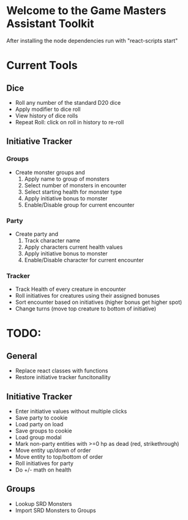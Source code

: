 # Welcome to the Game Masters Assistant Toolkit

After installing the node dependencies run with
"react-scripts start"

 # Current Tools
 ## Dice
  - Roll any number of the standard D20 dice
  - Apply modifier to dice roll
  - View history of dice rolls
  - Repeat Roll: click on roll in history to re-roll
 ## Initiative Tracker
 ### Groups
  - Create monster groups and
    1. Apply name to group of monsters
    2. Select number of monsters in encounter
    3. Select starting health for monster type
    4. Apply initiative bonus to monster
    5. Enable/Disable group for current encounter
 ### Party
  - Create party and
    1. Track character name
    2. Apply characters current health values
    3. Apply initiative bonus to monster
    4. Enable/Disable character for current encounter
 ### Tracker
  - Track Health of every creature in encounter
  - Roll initiatives for creatures using their assigned bonuses
  - Sort encounter based on initiatives (higher bonus get higher spot)
  - Change turns (move top creature to bottom of initiative)

 # TODO:
 ## General
  - Replace react classes with functions
  - Restore initiative tracker funcitonallity
 ## Initiative Tracker
  - Enter initiative values without multiple clicks
  - Save party to cookie
  - Load party on load
  - Save groups to cookie
  - Load group modal
  - Mark non-party entities with >=0 hp as dead (red, strikethrough)
  - Move entity up/down of order
  - Move entity to top/bottom of order
  - Roll initiatives for party
  - Do +/- math on health
 ## Groups
  - Lookup SRD Monsters
  - Import SRD Monsters to Groups
